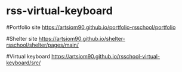 # rss-virtual-keyboard

#Portfolio site
https://artsiom90.github.io/portfolio-rsschool/portfolio

#Shelter site
https://artsiom90.github.io/shelter-rsschool/shelter/pages/main/

#Virtual keyboard
https://artsiom90.github.io/rsschool-virtual-keyboard/src/
